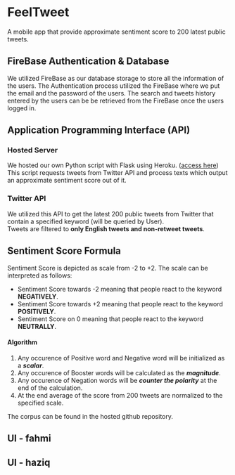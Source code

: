 # FeelTweet

A mobile app that provide approximate sentiment score to 200 latest public tweets.

## FireBase Authentication & Database
We utilized FireBase as our database storage to store all the information of the users.
The Authentication process utilized the FireBase where we put the email and the password of the users.
The search and tweets history entered by the users can be be retrieved from the FireBase once the users logged in.

## Application Programming Interface (API)
### Hosted Server
We hosted our own Python script with Flask using Heroku. ([access  here](https://github.com/aminnurrasyid/tweet-sentimentscore-api))<br>
This script requests tweets from Twitter API and process texts which output an approximate sentiment score out of it.<br>

### Twitter API
We utilized this API to get the latest 200 public tweets from Twitter that contain a specified keyword (will be queried by User).<br>
Tweets are filtered to **only English tweets and non-retweet tweets**.
## Sentiment Score Formula

Sentiment Score is depicted as scale from -2 to +2. The scale can be interpreted as follows:
* Sentiment Score towards -2 meaning that people react to the keyword **NEGATIVELY**.
* Sentiment Score towards +2 meaning that people react to the keyword **POSITIVELY**.
* Sentiment Score on 0 meaning that people react to the keyword **NEUTRALLY**.

#### Algorithm
1. Any occurence of Positive word and Negative word will be initialized as a ***scalar***.<br>
2. Any occurence of Booster words will be calculated as the ***magnitude***.<br>
3. Any occurence of Negation words will be ***counter the polarity*** at the end of the calculation.<br>
4. At the end average of the score from 200 tweets are normalized to the specified scale.

The corpus can be found in the hosted github repository.

## UI - fahmi

## UI - haziq
